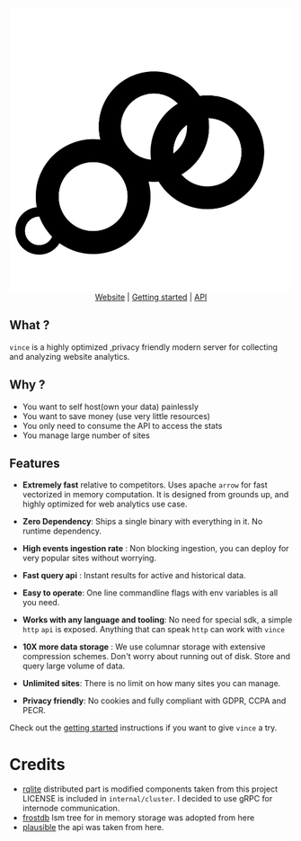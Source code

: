 
<p align="center">
    <img src="./logo.svg" alt="Vince Logo" />
    <br>
    <a href="https://vinceanalytics.com/">Website</a> |
    <a href="https://vinceanalytics.com/#getting-started">Getting started</a> |
    <a href="https://vinceanalytics.com/#stats-api">API</a>
</p>


## What ?

`vince` is a highly optimized ,privacy friendly modern server for collecting and analyzing website analytics.

## Why ?

- You want to self host(own your data) painlessly
- You want to save money (use very little resources) 
- You only need to consume the API to access the stats
- You manage large number of sites

## Features

- **Extremely fast** relative to competitors. Uses apache `arrow` for fast vectorized in memory computation. It is designed from grounds up, and highly optimized for web analytics use case.

- **Zero Dependency**: Ships a single binary with everything in it. No runtime dependency.

- **High events ingestion rate** : Non blocking ingestion, you can deploy for very popular sites without worrying.

- **Fast query api** : Instant results for active and historical data.

- **Easy to operate**: One line commandline flags with env variables is all you need.

- **Works with any language and tooling**: No need for special sdk, a simple `http` `api` is exposed. Anything that can speak `http` can work with `vince`

- **10X more data storage** : We use columnar storage with extensive compression schemes. Don't worry about running out of disk. Store and query large volume of data.

- **Unlimited sites**: There is no limit on how many sites you can manage.

- **Privacy friendly**: No cookies and fully compliant with GDPR, CCPA and PECR.


Check out the [getting started](https://vinceanalytics.com/#getting-started) instructions if you want to give `vince` a try.


# Credits

- [rqlite](https://github.com/rqlite/rqlite)  distributed part is modified components taken from this project LICENSE is included in `internal/cluster`. I decided to use gRPC for internode communication.
- [frostdb](https://github.com/polarsignals/frostdb) lsm tree for in memory storage was adopted from here
- [plausible](https://github.com/plausible/analytics) the api was taken from here.
